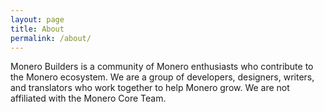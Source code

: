 ```yaml
---
layout: page
title: About
permalink: /about/
---
```


Monero Builders is a community of Monero enthusiasts who contribute to the Monero ecosystem. We are a group of developers, designers, writers, and translators who work together to help Monero grow. We are not affiliated with the Monero Core Team.
